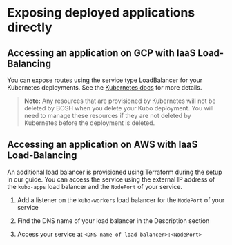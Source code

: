 # Exposing deployed applications directly

## Accessing an application on GCP with IaaS Load-Balancing

You can expose routes using the service type LoadBalancer for your Kubernetes deployments. See the [Kubernetes docs](https://kubernetes.io/docs/tutorials/kubernetes-basics/expose-intro/) for more details.

> **Note:** Any resources that are provisioned by Kubernetes will not be deleted by BOSH when you delete your Kubo deployment. You will need to manage these resources if they are not deleted by Kubernetes before the deployment is deleted.

## Accessing an application on AWS with IaaS Load-Balancing

An additional load balancer is provisioned using Terraform during the setup in our guide.
You can access the service using the external IP address of the  `kubo-apps` load
balancer and the `NodePort` of your service.

1. Add a listener on the `kubo-workers` load balancer for the `NodePort` of your service

1. Find the DNS name of your load balancer in the Description section

1. Access your service at `<DNS name of load balancer>:<NodePort>`
